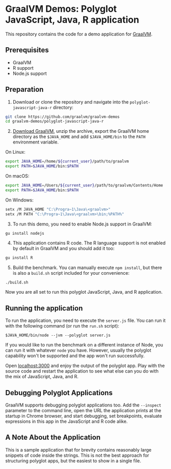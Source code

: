 # GraalVM Demos: Polyglot JavaScript, Java, R application

This repository contains the code for a demo application for [GraalVM](graalvm.org).

## Prerequisites
* GraalVM
* R support
* Node.js support

## Preparation

1. Download or clone the repository and navigate into the `polyglot-javascript-java-r` directory:
```bash
git clone https://github.com/graalvm/graalvm-demos
cd graalvm-demos/polyglot-javascript-java-r
```

2. [Download GraalVM](https://www.graalvm.org/downloads/), unzip the archive, export the GraalVM home directory as the `$JAVA_HOME` and add `$JAVA_HOME/bin` to the `PATH` environment variable.

  On Linux:
  ```bash
  export JAVA_HOME=/home/${current_user}/path/to/graalvm
  export PATH=$JAVA_HOME/bin:$PATH
  ```
  On macOS:
  ```bash
  export JAVA_HOME=/Users/${current_user}/path/to/graalvm/Contents/Home
  export PATH=$JAVA_HOME/bin:$PATH
  ```
  On Windows:
  ```bash
  setx /M JAVA_HOME "C:\Progra~1\Java\<graalvm>"
  setx /M PATH "C:\Progra~1\Java\<graalvm>\bin;%PATH%"
  ```

3. To run this demo, you need to enable Node.js support in GraalVM:
```bash
gu install nodejs
```

4. This application contains R code. The R language support is not enabled by default in GraalVM and you should add it too:
```bash
gu install R
```

5. Build the benchmark. You can manually execute `npm install`, but there is also a `build.sh` script included for your convenience:
```
./build.sh
```

Now you are all set to run this polyglot JavaScript, Java, and R application.

## Running the application

To run the application, you need to execute the `server.js` file. You can run it with the following command (or run the `run.sh` script):

```
$JAVA_HOME/bin/node --jvm --polyglot server.js
```

If you would like to run the benchmark on a different instance of Node, you can run it with whatever `node` you have.
However, usually the polyglot capability won't be supported and the app won't run successfully.

Open [localhost:3000](http://localhost:3000/) and enjoy the output of the polyglot app.
Play with the source code and restart the application to see what else can you do with the mix of JavaScript, Java, and R.

## Debugging Polyglot Applications

GraalVM supports debugging polyglot applications too.
Add the `--inspect` parameter to the command line, open the URL the application prints at the startup in Chrome browser, and start debugging, set breakpoints, evaluate expressions in this app in the JavaScript and R code alike.

## A Note About the Application

This is a sample application that for brevity contains reasonably large snippets of code inside the strings.
This is not the best approach for structuring polyglot apps, but the easiest to show in a single file.
